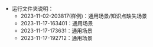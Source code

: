 - 运行文件夹说明：
    - 2023-11-02-203817(样例)：通用场景/知识点缺失场景
    - 2023-11-17-163401：通用场景
    - 2023-11-17-173631：通用场景
    - 2023-11-17-192712：通用场景

